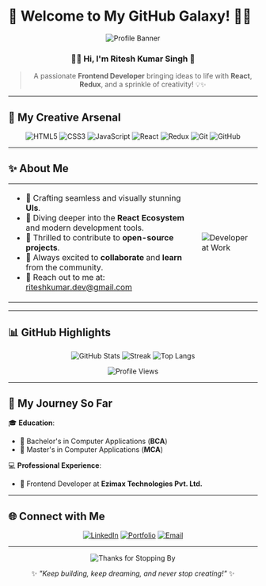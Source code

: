 # 🌟 Welcome to My GitHub Galaxy! 🚀🌌

<div align="center">

![Profile Banner](https://media.giphy.com/media/iIqmM5tTjmpOB9mpbn/giphy.gif)

### 👨‍💻 Hi, I'm **Ritesh Kumar Singh** 👋

> A passionate **Frontend Developer** bringing ideas to life with **React**, **Redux**, and a sprinkle of creativity! 💡✨

</div>

---

## 🎨 My Creative Arsenal

<div align="center">

![HTML5](https://img.shields.io/badge/HTML5-E34F26?style=for-the-badge&logo=html5&logoColor=white)
![CSS3](https://img.shields.io/badge/CSS3-1572B6?style=for-the-badge&logo=css3&logoColor=white)
![JavaScript](https://img.shields.io/badge/JavaScript-F7DF1E?style=for-the-badge&logo=javascript&logoColor=black)
![React](https://img.shields.io/badge/React-61DAFB?style=for-the-badge&logo=react&logoColor=black)
![Redux](https://img.shields.io/badge/Redux-764ABC?style=for-the-badge&logo=redux&logoColor=white)
![Git](https://img.shields.io/badge/Git-F05032?style=for-the-badge&logo=git&logoColor=white)
![GitHub](https://img.shields.io/badge/GitHub-181717?style=for-the-badge&logo=github&logoColor=white)

</div>

---

## ✨ About Me

<table>
<tr>
<td>

- 🎯 Crafting seamless and visually stunning **UIs**.
- 🌱 Diving deeper into the **React Ecosystem** and modern development tools.
- 🌟 Thrilled to contribute to **open-source projects**.
- 🤝 Always excited to **collaborate** and **learn** from the community.
- 📧 Reach out to me at: [riteshkumar.dev@gmail.com](mailto:riteshkumar.dev@gmail.com)

</td>
<td>

![Developer at Work](https://media.giphy.com/media/qgQUggAC3Pfv687qPC/giphy.gif)

</td>
</tr>
</table>

---

## 📊 GitHub Highlights

<div align="center">

![GitHub Stats](https://github-readme-stats.vercel.app/api?username=ritesh-singh&show_icons=true&theme=radical)
![Streak](https://github-readme-streak-stats.herokuapp.com/?user=ritesh-singh&theme=radical)
![Top Langs](https://github-readme-stats.vercel.app/api/top-langs/?username=ritesh-singh&layout=compact&theme=radical)

![Profile Views](https://komarev.com/ghpvc/?username=ritesh-singh&style=flat-square&color=blue)

</div>

---

## 🚀 My Journey So Far

🎓 **Education**:

- 📜 Bachelor's in Computer Applications (**BCA**)
- 📜 Master's in Computer Applications (**MCA**)

💻 **Professional Experience**:

- 🌟 Frontend Developer at **Ezimax Technologies Pvt. Ltd.**

---

## 🌐 Connect with Me

<div align="center">

[![LinkedIn](https://img.shields.io/badge/LinkedIn-0077B5?style=for-the-badge&logo=linkedin&logoColor=white)](https://www.linkedin.com/in/ritesh-kumar-singh/)
[![Portfolio](https://img.shields.io/badge/Portfolio-000000?style=for-the-badge&logo=google-chrome&logoColor=white)](https://ritesh-kumar-portfolio.github.io/)
[![Email](https://img.shields.io/badge/Email-D14836?style=for-the-badge&logo=gmail&logoColor=white)](mailto:riteshkumar.dev@gmail.com)

</div>

---

<div align="center">

![Thanks for Stopping By](https://media.giphy.com/media/hvRJCLFzcasrR4ia7z/giphy.gif)

✨ _"Keep building, keep dreaming, and never stop creating!"_ ✨

</div>
